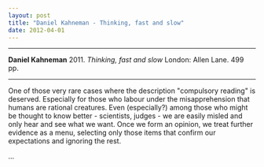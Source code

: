 ```yaml
---
layout: post
title: "Daniel Kahneman - Thinking, fast and slow"
date: 2012-04-01
---
```




***
<b>Daniel Kahneman</b>  2011. _Thinking, fast and slow_  London: Allen Lane.  499 pp.

***

One of those very rare cases where the description "compulsory reading" is deserved. Especially for those who labour under the misapprehension that humans are rational creatures.  Even (especially?) among those who might be thought to know better - scientists, judges - we are easily misled and only hear and see what we want.  Once we form an opinion, we treat further evidence as a menu, selecting only those items that confirm our expectations and ignoring the rest.

...
